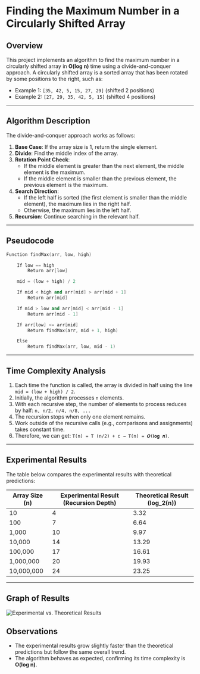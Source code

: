 # Finding the Maximum Number in a Circularly Shifted Array

## Overview
This project implements an algorithm to find the maximum number in a circularly shifted array in **O(log n)** time using a divide-and-conquer approach. A circularly shifted array is a sorted array that has been rotated by some positions to the right, such as:

- Example 1: `[35, 42, 5, 15, 27, 29]` (shifted 2 positions)
- Example 2: `[27, 29, 35, 42, 5, 15]` (shifted 4 positions)

---

## Algorithm Description

The divide-and-conquer approach works as follows:

1. **Base Case**: If the array size is 1, return the single element.
2. **Divide**: Find the middle index of the array.
3. **Rotation Point Check**:
   - If the middle element is greater than the next element, the middle element is the maximum.
   - If the middle element is smaller than the previous element, the previous element is the maximum.
4. **Search Direction**:
   - If the left half is sorted (the first element is smaller than the middle element), the maximum lies in the right half.
   - Otherwise, the maximum lies in the left half.
5. **Recursion**: Continue searching in the relevant half.

---

## Pseudocode

```cpp
Function findMax(arr, low, high)

    If low == high
        Return arr[low]

    mid = (low + high) / 2

    If mid < high and arr[mid] > arr[mid + 1]
        Return arr[mid]

    If mid > low and arr[mid] < arr[mid - 1]
        Return arr[mid - 1]

    If arr[low] <= arr[mid]
        Return findMax(arr, mid + 1, high)

    Else
        Return findMax(arr, low, mid - 1)
```

---

## Time Complexity Analysis

1. Each time the function is called, the array is divided in half using the line `mid = (low + high) / 2`.
2. Initially, the algorithm processes `n` elements.
3. With each recursive step, the number of elements to process reduces by half:
   `n, n/2, n/4, n/8, ...`
4. The recursion stops when only one element remains.
5. Work outside of the recursive calls (e.g., comparisons and assignments) takes constant time.
6. Therefore, we can get: `T(n) = T (n/2) + c → T(n) = 𝑶(𝐥𝐨𝐠 𝒏)`.

---

## Experimental Results

The table below compares the experimental results with theoretical predictions:

| Array Size (n)     | Experimental Result (Recursion Depth) | Theoretical Result (log_2(n)) |
|--------------------|--------------------------------------|-----------------------------|
| 10                 | 4                                    | 3.32                        |
| 100                | 7                                    | 6.64                        |
| 1,000              | 10                                   | 9.97                        |
| 10,000             | 14                                   | 13.29                       |
| 100,000            | 17                                   | 16.61                       |
| 1,000,000          | 20                                   | 19.93                       |
| 10,000,000         | 24                                   | 23.25                       |

---

## Graph of Results

![Experimental vs. Theoretical Results](graph_placeholder.png)

## Observations
- The experimental results grow slightly faster than the theoretical predictions but follow the same overall trend.
- The algorithm behaves as expected, confirming its time complexity is **O(log n)**.
